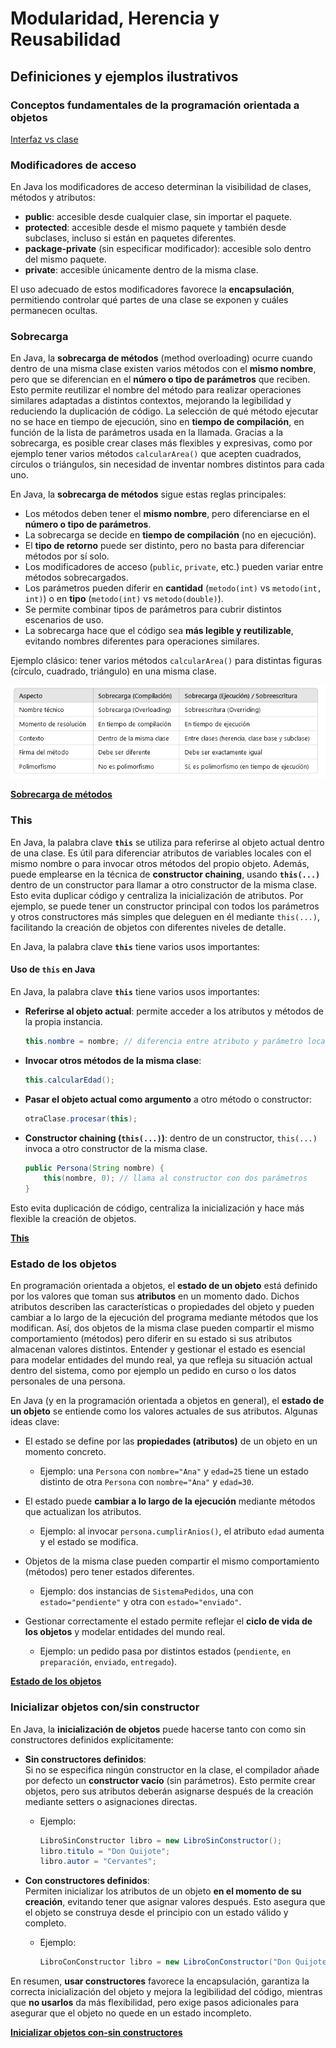 # Modularidad, Herencia y Reusabilidad

## Definiciones y ejemplos ilustrativos

### Conceptos fundamentales de la programación orientada a objetos

[Interfaz vs clase](02_interfazvsclase.md)

### Modificadores de acceso

En Java los modificadores de acceso determinan la visibilidad de clases, métodos y atributos:

- **public**: accesible desde cualquier clase, sin importar el paquete.  
- **protected**: accesible desde el mismo paquete y también desde subclases, incluso si están en paquetes diferentes.  
- **package-private** (sin especificar modificador): accesible solo dentro del mismo paquete.  
- **private**: accesible únicamente dentro de la misma clase.  

El uso adecuado de estos modificadores favorece la **encapsulación**, permitiendo controlar qué partes de una clase se exponen y cuáles permanecen ocultas.

### Sobrecarga

En Java, la **sobrecarga de métodos** (method overloading) ocurre cuando dentro de una misma clase existen varios métodos con el **mismo nombre**, pero que se diferencian en el **número o tipo de parámetros** que reciben. Esto permite reutilizar el nombre del método para realizar operaciones similares adaptadas a distintos contextos, mejorando la legibilidad y reduciendo la duplicación de código. La selección de qué método ejecutar no se hace en tiempo de ejecución, sino en **tiempo de compilación**, en función de la lista de parámetros usada en la llamada. Gracias a la sobrecarga, es posible crear clases más flexibles y expresivas, como por ejemplo tener varios métodos `calcularArea()` que acepten cuadrados, círculos o triángulos, sin necesidad de inventar nombres distintos para cada uno.

En Java, la **sobrecarga de métodos** sigue estas reglas principales:

- Los métodos deben tener el **mismo nombre**, pero diferenciarse en el **número o tipo de parámetros**.  
- La sobrecarga se decide en **tiempo de compilación** (no en ejecución).  
- El **tipo de retorno** puede ser distinto, pero no basta para diferenciar métodos por sí solo.  
- Los modificadores de acceso (`public`, `private`, etc.) pueden variar entre métodos sobrecargados.  
- Los parámetros pueden diferir en **cantidad** (`metodo(int)` vs `metodo(int, int)`) o en **tipo** (`metodo(int)` vs `metodo(double)`).  
- Se permite combinar tipos de parámetros para cubrir distintos escenarios de uso.  
- La sobrecarga hace que el código sea **más legible y reutilizable**, evitando nombres diferentes para operaciones similares.  

Ejemplo clásico: tener varios métodos `calcularArea()` para distintas figuras (círculo, cuadrado, triángulo) en una misma clase.

![Sobrecarga vs Sobreescritura](SobrecargaSobreescritura.png "Sobrecarga vs Sobreescritura")

 **[Sobrecarga de métodos](02_codigos3.3.md#sobrecarga-de-metodos)**


### This

En Java, la palabra clave **`this`** se utiliza para referirse al objeto actual dentro de una clase. Es útil para diferenciar atributos de variables locales con el mismo nombre o para invocar otros métodos del propio objeto. Además, puede emplearse en la técnica de **constructor chaining**, usando **`this(...)`** dentro de un constructor para llamar a otro constructor de la misma clase. Esto evita duplicar código y centraliza la inicialización de atributos. Por ejemplo, se puede tener un constructor principal con todos los parámetros y otros constructores más simples que deleguen en él mediante `this(...)`, facilitando la creación de objetos con diferentes niveles de detalle.

En Java, la palabra clave **`this`** tiene varios usos importantes:

#### Uso de `this` en Java

En Java, la palabra clave **`this`** tiene varios usos importantes:

- **Referirse al objeto actual**: permite acceder a los atributos y métodos de la propia instancia.  
  ```java
  this.nombre = nombre; // diferencia entre atributo y parámetro local
  ```

- **Invocar otros métodos de la misma clase**:  
  ```java
  this.calcularEdad();
  ```

- **Pasar el objeto actual como argumento** a otro método o constructor:  
  ```java
  otraClase.procesar(this);
  ```

- **Constructor chaining (`this(...)`)**: dentro de un constructor, `this(...)` invoca a otro constructor de la misma clase.  
  ```java
  public Persona(String nombre) {
      this(nombre, 0); // llama al constructor con dos parámetros
  }
  ```

Esto evita duplicación de código, centraliza la inicialización y hace más flexible la creación de objetos.

**[This](02_codigos3.3.md#this)**

### Estado de los objetos

En programación orientada a objetos, el **estado de un objeto** está definido por los valores que toman sus **atributos** en un momento dado. Dichos atributos describen las características o propiedades del objeto y pueden cambiar a lo largo de la ejecución del programa mediante métodos que los modifican. Así, dos objetos de la misma clase pueden compartir el mismo comportamiento (métodos) pero diferir en su estado si sus atributos almacenan valores distintos. Entender y gestionar el estado es esencial para modelar entidades del mundo real, ya que refleja su situación actual dentro del sistema, como por ejemplo un pedido en curso o los datos personales de una persona.

En Java (y en la programación orientada a objetos en general), el **estado de un objeto** se entiende como los valores actuales de sus atributos. Algunas ideas clave:

- El estado se define por las **propiedades (atributos)** de un objeto en un momento concreto.  
  - Ejemplo: una `Persona` con `nombre="Ana"` y `edad=25` tiene un estado distinto de otra `Persona` con `nombre="Ana"` y `edad=30`.  

- El estado puede **cambiar a lo largo de la ejecución** mediante métodos que actualizan los atributos.  
  - Ejemplo: al invocar `persona.cumplirAnios()`, el atributo `edad` aumenta y el estado se modifica.  

- Objetos de la misma clase pueden compartir el mismo comportamiento (métodos) pero tener estados diferentes.  
  - Ejemplo: dos instancias de `SistemaPedidos`, una con `estado="pendiente"` y otra con `estado="enviado"`.  

- Gestionar correctamente el estado permite reflejar el **ciclo de vida de los objetos** y modelar entidades del mundo real.  
  - Ejemplo: un pedido pasa por distintos estados (`pendiente`, `en preparación`, `enviado`, `entregado`). 

**[Estado de los objetos](02_codigos3.3.md#estado-de-los-objetos)**

### Inicializar objetos con/sin constructor

En Java, la **inicialización de objetos** puede hacerse tanto con como sin constructores definidos explícitamente:

- **Sin constructores definidos**:  
  Si no se especifica ningún constructor en la clase, el compilador añade por defecto un **constructor vacío** (sin parámetros). Esto permite crear objetos, pero sus atributos deberán asignarse después de la creación mediante setters o asignaciones directas.  
  - Ejemplo:  
    ```java
    LibroSinConstructor libro = new LibroSinConstructor();
    libro.titulo = "Don Quijote";
    libro.autor = "Cervantes";
    ```

- **Con constructores definidos**:  
  Permiten inicializar los atributos de un objeto **en el momento de su creación**, evitando tener que asignar valores después. Esto asegura que el objeto se construya desde el principio con un estado válido y completo.  
  - Ejemplo:  
    ```java
    LibroConConstructor libro = new LibroConConstructor("Don Quijote", "Cervantes");
    ```

En resumen, **usar constructores** favorece la encapsulación, garantiza la correcta inicialización del objeto y mejora la legibilidad del código, mientras que **no usarlos** da más flexibilidad, pero exige pasos adicionales para asegurar que el objeto no quede en un estado incompleto.

**[Inicializar objetos con-sin constructores](02_codigos3.3.md#inicializar-objetos-con-sin-constructores)**
